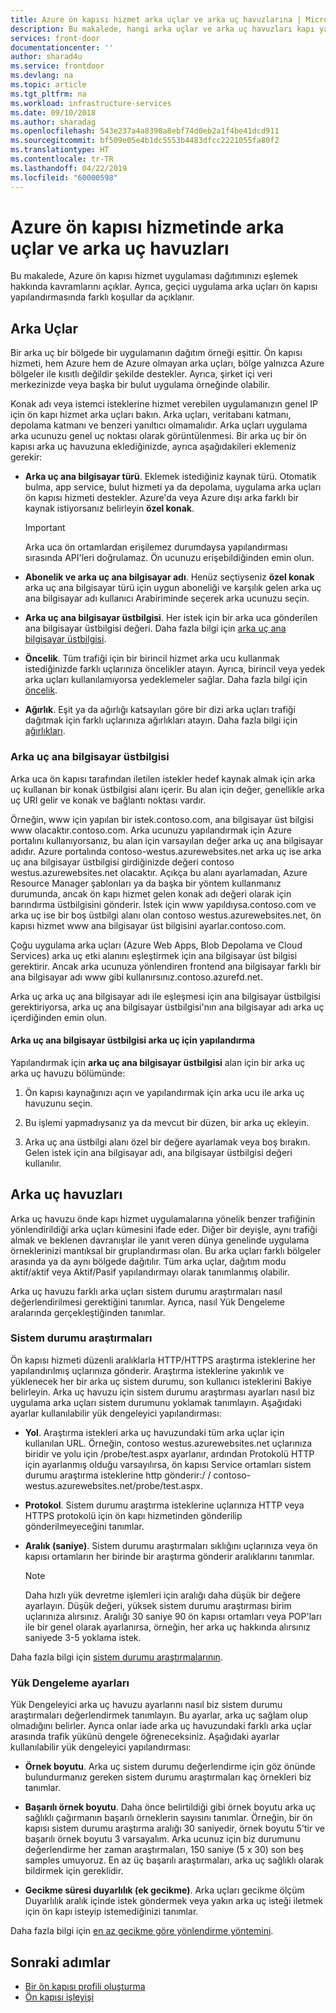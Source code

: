 ```yaml
---
title: Azure ön kapısı hizmet arka uçlar ve arka uç havuzlarına | Microsoft Docs
description: Bu makalede, hangi arka uçlar ve arka uç havuzları kapı yapılandırma önde olan açıklanır.
services: front-door
documentationcenter: ''
author: sharad4u
ms.service: frontdoor
ms.devlang: na
ms.topic: article
ms.tgt_pltfrm: na
ms.workload: infrastructure-services
ms.date: 09/10/2018
ms.author: sharadag
ms.openlocfilehash: 543e237a4a8390a8ebf74d0eb2a1f4be41dcd911
ms.sourcegitcommit: bf509e05e4b1dc5553b4483dfcc2221055fa80f2
ms.translationtype: HT
ms.contentlocale: tr-TR
ms.lasthandoff: 04/22/2019
ms.locfileid: "60000598"
---
```

# <a name="backends-and-backend-pools-in-azure-front-door-service"></a>Azure ön kapısı hizmetinde arka uçlar ve arka uç havuzları
Bu makalede, Azure ön kapısı hizmet uygulaması dağıtımınızı eşlemek hakkında kavramlarını açıklar. Ayrıca, geçici uygulama arka uçları ön kapısı yapılandırmasında farklı koşullar da açıklanır.

## <a name="backends"></a>Arka Uçlar
Bir arka uç bir bölgede bir uygulamanın dağıtım örneği eşittir. Ön kapısı hizmeti, hem Azure hem de Azure olmayan arka uçları, bölge yalnızca Azure bölgeler ile kısıtlı değildir şekilde destekler. Ayrıca, şirket içi veri merkezinizde veya başka bir bulut uygulama örneğinde olabilir.

Konak adı veya istemci isteklerine hizmet verebilen uygulamanızın genel IP için ön kapı hizmet arka uçları bakın. Arka uçları, veritabanı katmanı, depolama katmanı ve benzeri yanıltıcı olmamalıdır. Arka uçları uygulama arka ucunuzu genel uç noktası olarak görüntülenmesi. Bir arka uç bir ön kapısı arka uç havuzuna eklediğinizde, ayrıca aşağıdakileri eklemeniz gerekir:

- **Arka uç ana bilgisayar türü**. Eklemek istediğiniz kaynak türü. Otomatik bulma, app service, bulut hizmeti ya da depolama, uygulama arka uçları ön kapısı hizmeti destekler. Azure'da veya Azure dışı arka farklı bir kaynak istiyorsanız belirleyin **özel konak**.

    >[!IMPORTANT]
    >Arka uca ön ortamlardan erişilemez durumdaysa yapılandırması sırasında API'leri doğrulamaz. Ön ucunuzu erişebildiğinden emin olun.

- **Abonelik ve arka uç ana bilgisayar adı**. Henüz seçtiyseniz **özel konak** arka uç ana bilgisayar türü için uygun aboneliği ve karşılık gelen arka uç ana bilgisayar adı kullanıcı Arabiriminde seçerek arka ucunuzu seçin.

- **Arka uç ana bilgisayar üstbilgisi**. Her istek için bir arka uca gönderilen ana bilgisayar üstbilgisi değeri. Daha fazla bilgi için [arka uç ana bilgisayar üstbilgisi](#hostheader).

- **Öncelik**. Tüm trafiği için bir birincil hizmet arka ucu kullanmak istediğinizde farklı uçlarınıza öncelikler atayın. Ayrıca, birincil veya yedek arka uçları kullanılamıyorsa yedeklemeler sağlar. Daha fazla bilgi için [öncelik](front-door-routing-methods.md#priority).

- **Ağırlık**. Eşit ya da ağırlığı katsayıları göre bir dizi arka uçları trafiği dağıtmak için farklı uçlarınıza ağırlıkları atayın. Daha fazla bilgi için [ağırlıkları](front-door-routing-methods.md#weighted).

### <a name = "hostheader"></a>Arka uç ana bilgisayar üstbilgisi

Arka uca ön kapısı tarafından iletilen istekler hedef kaynak almak için arka uç kullanan bir konak üstbilgisi alanı içerir. Bu alan için değer, genellikle arka uç URI gelir ve konak ve bağlantı noktası vardır.

Örneğin, www için yapılan bir istek\.contoso.com, ana bilgisayar üst bilgisi www olacaktır\.contoso.com. Arka ucunuzu yapılandırmak için Azure portalını kullanıyorsanız, bu alan için varsayılan değer arka uç ana bilgisayar adıdır. Azure portalında contoso-westus.azurewebsites.net arka uç ise arka uç ana bilgisayar üstbilgisi girdiğinizde değeri contoso westus.azurewebsites.net olacaktır. Açıkça bu alanı ayarlamadan, Azure Resource Manager şablonları ya da başka bir yöntem kullanmanız durumunda, ancak ön kapı hizmet gelen konak adı değeri olarak için barındırma üstbilgisini gönderir. İstek için www yapıldıysa\.contoso.com ve arka uç ise bir boş üstbilgi alanı olan contoso westus.azurewebsites.net, ön kapısı hizmet www ana bilgisayar üst bilgisini ayarlar\.contoso.com.

Çoğu uygulama arka uçları (Azure Web Apps, Blob Depolama ve Cloud Services) arka uç etki alanını eşleştirmek için ana bilgisayar üst bilgisi gerektirir. Ancak arka ucunuza yönlendiren frontend ana bilgisayar farklı bir ana bilgisayar adı www gibi kullanırsınız\.contoso.azurefd.net.

Arka uç arka uç ana bilgisayar adı ile eşleşmesi için ana bilgisayar üstbilgisi gerektiriyorsa, arka uç ana bilgisayar üstbilgisi'nın ana bilgisayar adı arka uç içerdiğinden emin olun.

#### <a name="configuring-the-backend-host-header-for-the-backend"></a>Arka uç ana bilgisayar üstbilgisi arka uç için yapılandırma

Yapılandırmak için **arka uç ana bilgisayar üstbilgisi** alan için bir arka uç arka uç havuzu bölümünde:

1. Ön kapısı kaynağınızı açın ve yapılandırmak için arka ucu ile arka uç havuzunu seçin.

2. Bu işlemi yapmadıysanız ya da mevcut bir düzen, bir arka uç ekleyin.

3. Arka uç ana üstbilgi alanı özel bir değere ayarlamak veya boş bırakın. Gelen istek için ana bilgisayar adı, ana bilgisayar üstbilgisi değeri kullanılır.

## <a name="backend-pools"></a>Arka uç havuzları
Arka uç havuzu önde kapı hizmet uygulamalarına yönelik benzer trafiğinin yönlendirildiği arka uçları kümesini ifade eder. Diğer bir deyişle, aynı trafiği almak ve beklenen davranışlar ile yanıt veren dünya genelinde uygulama örneklerinizi mantıksal bir gruplandırması olan. Bu arka uçları farklı bölgeler arasında ya da aynı bölgede dağıtılır. Tüm arka uçlar, dağıtım modu aktif/aktif veya Aktif/Pasif yapılandırmayı olarak tanımlanmış olabilir.

Arka uç havuzu farklı arka uçları sistem durumu araştırmaları nasıl değerlendirilmesi gerektiğini tanımlar. Ayrıca, nasıl Yük Dengeleme aralarında gerçekleştiğinden tanımlar.

### <a name="health-probes"></a>Sistem durumu araştırmaları
Ön kapısı hizmeti düzenli aralıklarla HTTP/HTTPS araştırma isteklerine her yapılandırılmış uçlarınıza gönderir. Araştırma isteklerine yakınlık ve yüklenecek her bir arka uç sistem durumu, son kullanıcı isteklerini Bakiye belirleyin. Arka uç havuzu için sistem durumu araştırması ayarları nasıl biz uygulama arka uçları sistem durumunu yoklamak tanımlayın. Aşağıdaki ayarlar kullanılabilir yük dengeleyici yapılandırması:

- **Yol**. Araştırma istekleri arka uç havuzundaki tüm arka uçlar için kullanılan URL. Örneğin, contoso westus.azurewebsites.net uçlarınıza biridir ve yolu için /probe/test.aspx ayarlanır, ardından Protokolü HTTP için ayarlanmış olduğu varsayılırsa, ön kapısı Service ortamları sistem durumu araştırma isteklerine http gönderir\:/ / contoso-westus.azurewebsites.net/probe/test.aspx.

- **Protokol**. Sistem durumu araştırma isteklerine uçlarınıza HTTP veya HTTPS protokolü için ön kapı hizmetinden gönderilip gönderilmeyeceğini tanımlar.

- **Aralık (saniye)**. Sistem durumu araştırmaları sıklığını uçlarınıza veya ön kapısı ortamların her birinde bir araştırma gönderir aralıklarını tanımlar.

    >[!NOTE]
    >Daha hızlı yük devretme işlemleri için aralığı daha düşük bir değere ayarlayın. Düşük değeri, yüksek sistem durumu araştırması birim uçlarınıza alırsınız. Aralığı 30 saniye 90 ön kapısı ortamları veya POP'ları ile bir genel olarak ayarlanırsa, örneğin, her arka uç hakkında alırsınız saniyede 3-5 yoklama istek.

Daha fazla bilgi için [sistem durumu araştırmalarının](front-door-health-probes.md).

### <a name="load-balancing-settings"></a>Yük Dengeleme ayarları
Yük Dengeleyici arka uç havuzu ayarlarını nasıl biz sistem durumu araştırmaları değerlendirmek tanımlayın. Bu ayarlar, arka uç sağlam olup olmadığını belirler. Ayrıca onlar iade arka uç havuzundaki farklı arka uçlar arasında trafik yükünü dengele öğreneceksiniz. Aşağıdaki ayarlar kullanılabilir yük dengeleyici yapılandırması:

- **Örnek boyutu**. Arka uç sistem durumu değerlendirme için göz önünde bulundurmanız gereken sistem durumu araştırmaları kaç örnekleri biz tanımlar.

- **Başarılı örnek boyutu**. Daha önce belirtildiği gibi örnek boyutu arka uç sağlıklı çağırmanın başarılı örneklerin sayısını tanımlar. Örneğin, bir ön kapısı sistem durumu araştırma aralığı 30 saniyedir, örnek boyutu 5'tir ve başarılı örnek boyutu 3 varsayalım. Arka ucunuz için biz durumunu değerlendirme her zaman araştırmaları, 150 saniye (5 x 30) son beş samples umuyoruz. En az üç başarılı araştırmaları, arka uç sağlıklı olarak bildirmek için gereklidir.

- **Gecikme süresi duyarlılık (ek gecikme)**. Arka uçları gecikme ölçüm Duyarlılık aralık içinde istek göndermek veya yakın arka uç isteği iletmek için ön kapı isteyip istemediğinizi tanımlar.

Daha fazla bilgi için [en az gecikme göre yönlendirme yöntemini](front-door-routing-methods.md#latency).

## <a name="next-steps"></a>Sonraki adımlar

- [Bir ön kapısı profili oluşturma](quickstart-create-front-door.md)
- [Ön kapısı işleyişi](front-door-routing-architecture.md)